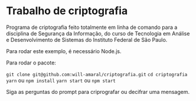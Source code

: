 # Trabalho de criptografia

Programa de criptografia feito totalmente em linha de comando para a disciplina de Segurança da Informação, do curso de Tecnologia em Análise e Desenvolvimento de Sistemas do Instituto Federal de São Paulo. 

Para rodar este exemplo, é necessário Node.js. 

Para rodar o pacote:

`git clone git@github.com:will-amaral/criptografia.git`
`cd criptografia`
`yarn` ou `npm install`
`yarn start` ou `npm start`

Siga as perguntas do prompt para criprografar ou decifrar uma mensagem. 
